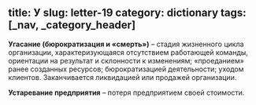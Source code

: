 title: У
slug: letter-19
category: dictionary
tags: [_nav, _category_header]
---

**Угасание (бюрократизация и «смерть»)** – стадия жизненного цикла организации, характеризующаяся отсутствием работающей команды, ориентации на результат и склонности к изменениям; «проеданием» ранее созданных ресурсов; бюрократизацией деятельности; уходом клиентов. Заканчивается ликвидацией или продажей организации.

**Устаревание предприятия** – потеря предприятием своей стоимости.
